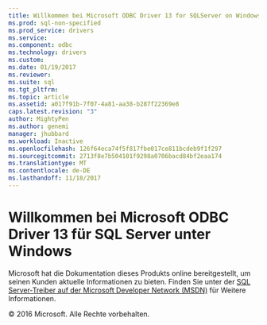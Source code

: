 ```yaml
---
title: Willkommen bei Microsoft ODBC Driver 13 for SQLServer on Windows | Microsoft Docs
ms.prod: sql-non-specified
ms.prod_service: drivers
ms.service: 
ms.component: odbc
ms.technology: drivers
ms.custom: 
ms.date: 01/19/2017
ms.reviewer: 
ms.suite: sql
ms.tgt_pltfrm: 
ms.topic: article
ms.assetid: a017f91b-7f07-4a81-aa38-b287f22369e8
caps.latest.revision: "3"
author: MightyPen
ms.author: genemi
manager: jhubbard
ms.workload: Inactive
ms.openlocfilehash: 126f64eca74f5f817fbe017ce811bcdeb9f1f297
ms.sourcegitcommit: 2713f8e7b504101f9298a0706bacd84bf2eaa174
ms.translationtype: MT
ms.contentlocale: de-DE
ms.lasthandoff: 11/18/2017
---
```

# <a name="welcome-to-the-microsoft-odbc-driver-13-for-sql-server-on-windows"></a>Willkommen bei Microsoft ODBC Driver 13 für SQL Server unter Windows
Microsoft hat die Dokumentation dieses Produkts online bereitgestellt, um seinen Kunden aktuelle Informationen zu bieten. Finden Sie unter der [SQL Server-Treiber auf der Microsoft Developer Network (MSDN)](https://msdn.microsoft.com/library/mt654049.aspx) für Weitere Informationen.  
  
© 2016 Microsoft. Alle Rechte vorbehalten. 

